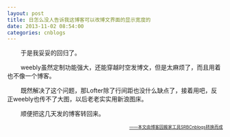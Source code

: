 ```yaml
---
layout: post
title: 日怎么没人告诉我这博客可以改博文界面的显示宽度的
date: 2013-11-02 08:54:00
categories: cnblogs
---
```


<p>&nbsp;&nbsp;&nbsp;&nbsp;&nbsp;&nbsp;&nbsp;&nbsp;于是我妥妥的回归了。</p>
<p>&nbsp;&nbsp;&nbsp;&nbsp;&nbsp;&nbsp;&nbsp; weebly虽然定制功能强大，还能穿越时空发博文，但是太麻烦了，而且用着也不像一个博客。</p>
<p>&nbsp;&nbsp;&nbsp;&nbsp;&nbsp;&nbsp;&nbsp;&nbsp;既然解决了这个问题，那Lofter除了行间距也没什么缺点了，接着用吧，反正weebly也传不了大图，以后老老实实用新浪图床。</p>
<p>&nbsp;&nbsp;&nbsp;&nbsp;&nbsp;&nbsp;&nbsp;&nbsp;顺便把这几天发的博客转回来。</p>

<div align=right><a href="https://github.com/mlxy/SRBCnblogs"><font size=1>——本文由博客园搬家工具SRBCnblogs转换而成</font></a></div>